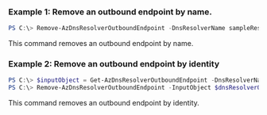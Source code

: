 ### Example 1: Remove an outbound endpoint by name.
```powershell
PS C:\> Remove-AzDnsResolverOutboundEndpoint -DnsResolverName sampleResolver -ResourceGroupName powershell-test-rg -Name psdnsresolvername33nmy1fz
```
This command removes an outbound endpoint by name.

### Example 2: Remove an outbound endpoint by identity
```powershell
PS C:\> $inputObject = Get-AzDnsResolverOutboundEndpoint -DnsResolverName sampleResolver -Name sampleOutbound -ResourceGroupName sampleResourceGroup
PS C:\> Remove-AzDnsResolverOutboundEndpoint -InputObject $dnsResolverObject 
```

This command removes an outbound endpoint by identity.

